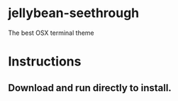 # jellybean-seethrough
The best OSX terminal theme

# Instructions
## Download and run directly to install.
